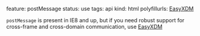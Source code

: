 feature: postMessage
status: use
tags: api
kind: html
polyfillurls: [EasyXDM](http://easyxdm.net/wp/)

`postMessage` is present in IE8 and up, but if you need robust support for cross-frame and cross-domain communication, use [EasyXDM](http://easyxdm.net/wp/)